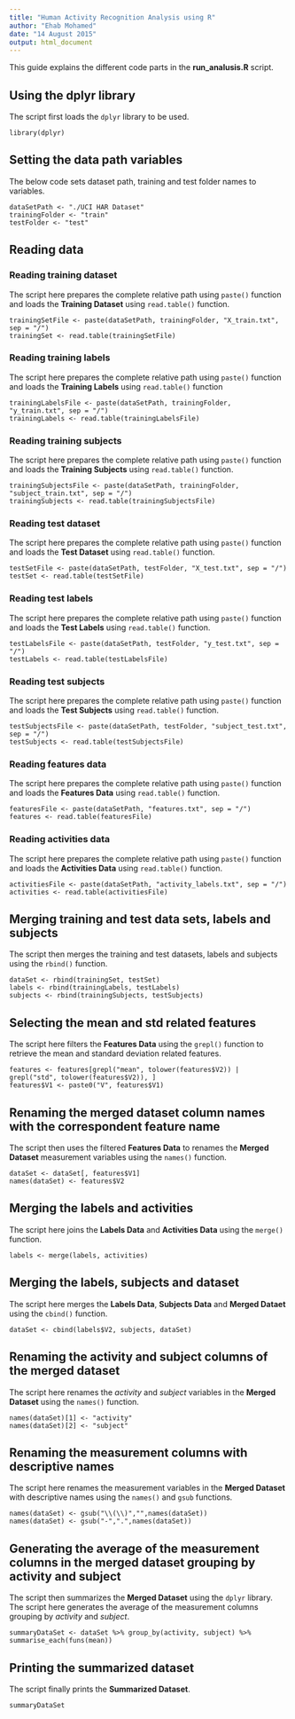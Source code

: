 ```yaml
---
title: "Human Activity Recognition Analysis using R"
author: "Ehab Mohamed"
date: "14 August 2015"
output: html_document
---
```

This guide explains the different code parts in the **run_analusis.R** script.

## Using the dplyr library
The script first loads the ```dplyr``` library to be used.
```{r}
library(dplyr)
```
## Setting the data path variables
The below code sets dataset path, training and test folder names to variables.

```{r}
dataSetPath <- "./UCI HAR Dataset"
trainingFolder <- "train"
testFolder <- "test"
```

## Reading data
### Reading training dataset
The script here prepares the complete relative path using ```paste()``` function and loads the **Training Dataset** using ```read.table()``` function.
```{r}
trainingSetFile <- paste(dataSetPath, trainingFolder, "X_train.txt", sep = "/")
trainingSet <- read.table(trainingSetFile)
```
### Reading training labels
The script here prepares the complete relative path using ```paste()``` function and loads the **Training Labels** using ```read.table()``` function
```{r}
trainingLabelsFile <- paste(dataSetPath, trainingFolder, "y_train.txt", sep = "/")
trainingLabels <- read.table(trainingLabelsFile)
```
### Reading training subjects
The script here prepares the complete relative path using ```paste()``` function and loads the **Training Subjects** using ```read.table()``` function.
```{r}
trainingSubjectsFile <- paste(dataSetPath, trainingFolder, "subject_train.txt", sep = "/")
trainingSubjects <- read.table(trainingSubjectsFile)
```

### Reading test dataset
The script here prepares the complete relative path using ```paste()``` function and loads the **Test Dataset** using ```read.table()``` function.
```{r}
testSetFile <- paste(dataSetPath, testFolder, "X_test.txt", sep = "/")
testSet <- read.table(testSetFile)
```

### Reading test labels
The script here prepares the complete relative path using ```paste()``` function and loads the **Test Labels** using ```read.table()``` function.
```{r}
testLabelsFile <- paste(dataSetPath, testFolder, "y_test.txt", sep = "/")
testLabels <- read.table(testLabelsFile)
```

### Reading test subjects
The script here prepares the complete relative path using ```paste()``` function and loads the **Test Subjects** using ```read.table()``` function.
```{r}
testSubjectsFile <- paste(dataSetPath, testFolder, "subject_test.txt", sep = "/")
testSubjects <- read.table(testSubjectsFile)
```

### Reading features data
The script here prepares the complete relative path using ```paste()``` function and loads the **Features Data** using ```read.table()``` function.
```{r}
featuresFile <- paste(dataSetPath, "features.txt", sep = "/")
features <- read.table(featuresFile)
```

### Reading activities data
The script here prepares the complete relative path using ```paste()``` function and loads the **Activities Data** using ```read.table()``` function.
```{r}
activitiesFile <- paste(dataSetPath, "activity_labels.txt", sep = "/")
activities <- read.table(activitiesFile)
```

## Merging training and test data sets, labels and subjects
The script then merges the training and test datasets, labels and subjects using the ```rbind()``` function.
```{r}
dataSet <- rbind(trainingSet, testSet)
labels <- rbind(trainingLabels, testLabels)
subjects <- rbind(trainingSubjects, testSubjects)
```

## Selecting the mean and std related features
The script here filters the **Features Data** using the ```grepl()``` function to retrieve the mean and standard deviation related features.
```{r}
features <- features[grepl("mean", tolower(features$V2)) | grepl("std", tolower(features$V2)), ]
features$V1 <- paste0("V", features$V1)
```

## Renaming the merged dataset column names with the correspondent feature name
The script then uses the filtered **Features Data** to renames the **Merged Dataset** measurement variables using the ```names()``` function.
```{r}
dataSet <- dataSet[, features$V1]
names(dataSet) <- features$V2
```

## Merging the labels and activities
The script here joins the **Labels Data** and **Activities Data** using the ```merge()``` function.
```{r}
labels <- merge(labels, activities)
```

## Merging the labels, subjects and dataset
The script here merges the **Labels Data**, **Subjects Data** and **Merged Dataet** using the ```cbind()``` function.
```{r}
dataSet <- cbind(labels$V2, subjects, dataSet)
```

## Renaming the activity and subject columns of the merged dataset
The script here renames the *activity* and *subject* variables in the **Merged Dataset** using the ```names()``` function.
```{r}
names(dataSet)[1] <- "activity"
names(dataSet)[2] <- "subject"
```
## Renaming the measurement columns with descriptive names
The script here renames the measurement variables in the **Merged Dataset** with descriptive names using the ```names()``` and ```gsub``` functions.
```{r}
names(dataSet) <- gsub("\\(\\)","",names(dataSet))
names(dataSet) <- gsub("-",".",names(dataSet))
```
## Generating the average of the measurement columns in the merged dataset grouping by activity and subject
The script then summarizes the **Merged Dataset** using the ```dplyr``` library.
The script here generates the average of the measurement columns grouping by *activity* and *subject*.
```{r}
summaryDataSet <- dataSet %>% group_by(activity, subject) %>% summarise_each(funs(mean))
```

## Printing the summarized dataset
The script finally prints the **Summarized Dataset**.
```{r}
summaryDataSet
```

